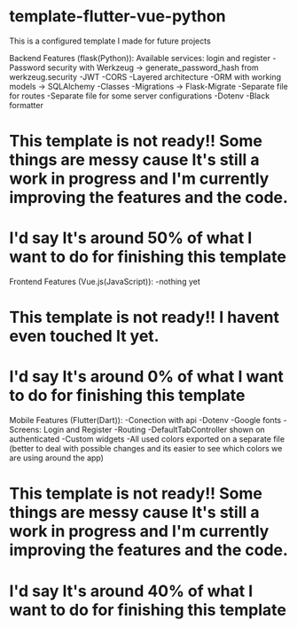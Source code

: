 # template-flutter-vue-python

This is a configured template I made for future projects

Backend Features (flask(Python)): Available services: login and register
-Password security with Werkzeug -> generate_password_hash from werkzeug.security
-JWT
-CORS
-Layered architecture
-ORM with working models -> SQLAlchemy
-Classes
-Migrations -> Flask-Migrate
-Separate file for routes
-Separate file for some server configurations 
-Dotenv
-Black formatter
# This template is not ready!! Some things are messy cause It's still a work in progress and I'm currently improving the features and the code.
# I'd say It's around 50% of what I want to do for finishing this template

Frontend Features (Vue.js(JavaScript)):
-nothing yet
# This template is not ready!! I havent even touched It yet.
# I'd say It's around 0% of what I want to do for finishing this template

Mobile Features (Flutter(Dart)):
-Conection with api
-Dotenv
-Google fonts
-Screens: Login and Register
-Routing
-DefaultTabController shown on authenticated
-Custom widgets
-All used colors exported on a separate file (better to deal with possible changes and its easier to see which colors we are using around the app)
# This template is not ready!! Some things are messy cause It's still a work in progress and I'm currently improving the features and the code.
# I'd say It's around 40% of what I want to do for finishing this template